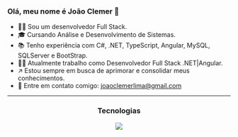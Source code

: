 ### Olá, meu nome é João Clemer 👋

- 🧑🏻 Sou um desenvolvedor Full Stack.
- 🎓 Cursando Análise e Desenvolvimento de Sistemas.
- 📚 Tenho experiência com C#, .NET, TypeScript, Angular, MySQL, SQLServer e BootStrap.
- 🧑‍💻 Atualmente trabalho como Desenvolvedor Full Stack .NET|Angular.
- ↗️ Estou sempre em busca de aprimorar e consolidar meus conhecimentos.
- 📧 Entre em contato comigo: joaoclemerlima@gmail.com

<hr>

<h3 align ="center">Tecnologias</h3>

<p align="center">
  <a href="https://skillicons.dev">
    <img src="https://skillicons.dev/icons?i=git,dotnet,cs,angular,js,bootstrap,ts,mysql,docker," />
  </a>
</p>
